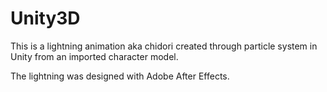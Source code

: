 # Unity3D

This is a lightning animation aka chidori created through particle system in Unity from an imported character model.

The lightning was designed with Adobe After Effects.

 
